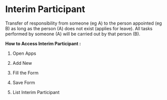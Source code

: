 # Interim Participant

Transfer of responsibility from someone (eg A) to the person appointed (eg B) as long as the person (A) does not exist (applies for leave). All tasks performed by someone (A) will be carried out by that person (B).

**How to Access Interim Participant :**

1. Open Apps

2. Add New

3. Fill the Form

4. Save Form

5. List Interim Participant
